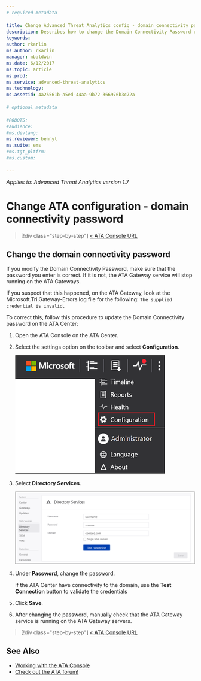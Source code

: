 ```yaml
---
# required metadata

title: Change Advanced Threat Analytics config - domain connectivity password | Microsoft Docs
description: Describes how to change the Domain Connectivity Password on the ATA Gateway.
keywords:
author: rkarlin
ms.author: rkarlin
manager: mbaldwin
ms.date: 6/12/2017
ms.topic: article
ms.prod:
ms.service: advanced-threat-analytics
ms.technology:
ms.assetid: 4a25561b-a5ed-44aa-9b72-366976b3c72a

# optional metadata

#ROBOTS:
#audience:
#ms.devlang:
ms.reviewer: bennyl
ms.suite: ems
#ms.tgt_pltfrm:
#ms.custom:

---
```


*Applies to: Advanced Threat Analytics version 1.7*



# Change ATA configuration - domain connectivity password

>[!div class="step-by-step"]
[« ATA Console URL](modifying-ata-config-consoleurl.md)


## Change the domain connectivity password
If you modify the Domain Connectivity Password, make sure that the password you enter is correct. If it is not, the ATA Gateway service will stop running on the ATA Gateways.

If you suspect that this happened, on the ATA Gateway, look at the Microsoft.Tri.Gateway-Errors.log file for the following:
`The supplied credential is invalid.`

To correct this, follow this procedure to update the Domain Connectivity password on the ATA Center:

1.  Open the ATA Console on the ATA Center.

2.  Select the settings option on the toolbar and select **Configuration**.

    ![ATA configuration settings icon](media/ATA-config-icon.png)

3.  Select **Directory Services**.

    ![ATA Gateway change password image](media/ATA-GW-change-DC-password.png)

4.  Under **Password**, change the password.

    If the ATA Center have connectivity to the domain, use the **Test Connection** button to validate the credentials

5.  Click **Save**.

6.  After changing the password, manually check that the ATA Gateway service is running on the ATA Gateway servers.

>[!div class="step-by-step"]
[« ATA Console URL](modifying-ata-config-consoleurl.md)

## See Also
- [Working with the ATA Console](working-with-ata-console.md)
- [Check out the ATA forum!](https://social.technet.microsoft.com/Forums/security/home?forum=mata)
